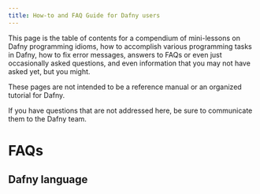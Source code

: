 ```yaml
---
title: How-to and FAQ Guide for Dafny users
---
```


This page is the table of contents for a compendium of mini-lessons on Dafny programming idioms, how to accomplish various programming tasks in Dafny, how to fix error messages,
answers to FAQs or even just occasionally asked questions, and even information that you may not have asked yet, but you might.

These pages are not intended to be a reference manual or an organized tutorial for Dafny.

If you have questions that are not addressed here, be sure to communicate them to the Dafny team.

# FAQs
## Dafny language



